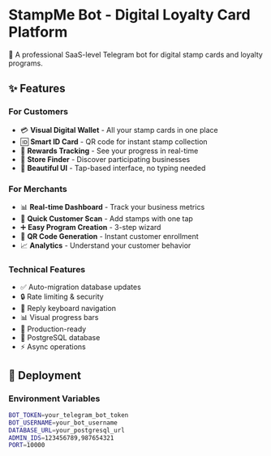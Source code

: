 # StampMe Bot - Digital Loyalty Card Platform

🎯 A professional SaaS-level Telegram bot for digital stamp cards and loyalty programs.

## ✨ Features

### For Customers
- 💳 **Visual Digital Wallet** - All your stamp cards in one place
- 🆔 **Smart ID Card** - QR code for instant stamp collection
- 🎁 **Rewards Tracking** - See your progress in real-time
- 📍 **Store Finder** - Discover participating businesses
- 🎨 **Beautiful UI** - Tap-based interface, no typing needed

### For Merchants
- 📊 **Real-time Dashboard** - Track your business metrics
- 👥 **Quick Customer Scan** - Add stamps with one tap
- ➕ **Easy Program Creation** - 3-step wizard
- 📱 **QR Code Generation** - Instant customer enrollment
- 📈 **Analytics** - Understand your customer behavior

### Technical Features
- ✅ Auto-migration database updates
- 🔒 Rate limiting & security
- 🎨 Reply keyboard navigation
- 📊 Visual progress bars
- 🚀 Production-ready
- 💾 PostgreSQL database
- ⚡ Async operations

## 🚀 Deployment

### Environment Variables
```bash
BOT_TOKEN=your_telegram_bot_token
BOT_USERNAME=your_bot_username
DATABASE_URL=your_postgresql_url
ADMIN_IDS=123456789,987654321
PORT=10000
